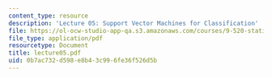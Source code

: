 ```yaml
---
content_type: resource
description: 'Lecture 05: Support Vector Machines for Classification'
file: https://ol-ocw-studio-app-qa.s3.amazonaws.com/courses/9-520-statistical-learning-theory-and-applications-spring-2003/0b7ac732d598e8b43c996fe36f526d5b_lecture05.pdf
file_type: application/pdf
resourcetype: Document
title: lecture05.pdf
uid: 0b7ac732-d598-e8b4-3c99-6fe36f526d5b
---
```

